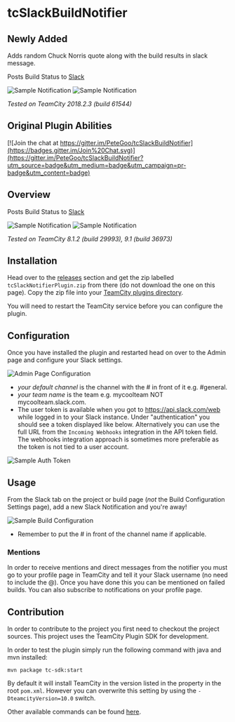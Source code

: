 tcSlackBuildNotifier
====================

## Newly Added 

Adds random Chuck Norris quote along with the build results in slack message.

Posts Build Status to [Slack](http://www.slack.com)

![Sample Notification](https://raw.githubusercontent.com/subbramanil/tcSlackBuildNotifier/master/docs/TeamCity%20Build%20Success.png)
![Sample Notification](https://raw.githubusercontent.com/subbramanil/tcSlackBuildNotifier/master/docs/TeamCity%20Build%20Failure.png)

_Tested on TeamCity 2018.2.3 (build 61544)_


## Original Plugin Abilities

[![Join the chat at https://gitter.im/PeteGoo/tcSlackBuildNotifier](https://badges.gitter.im/Join%20Chat.svg)](https://gitter.im/PeteGoo/tcSlackBuildNotifier?utm_source=badge&utm_medium=badge&utm_campaign=pr-badge&utm_content=badge)

## Overview

Posts Build Status to [Slack](http://www.slack.com)

![Sample Notification](https://raw.github.com/petegoo/tcSlackBuildNotifier/master/docs/build-status_pass.png)
![Sample Notification](https://raw.github.com/petegoo/tcSlackBuildNotifier/master/docs/build-status_fail.png)

_Tested on TeamCity 8.1.2 (build 29993), 9.1 (build 36973)_

## Installation
Head over to the [releases](https://github.com/PeteGoo/tcSlackBuildNotifier/releases) section and get the zip labelled `tcSlackNotifierPlugin.zip` from there (do not download the one on this page). Copy the zip file into your [TeamCity plugins directory](https://confluence.jetbrains.com/display/TCD9/Installing+Additional+Plugins).

You will need to restart the TeamCity service before you can configure the plugin.

## Configuration

Once you have installed the plugin and restarted head on over to the Admin page and configure your Slack settings.

![Admin Page Configuration](https://raw.github.com/petegoo/tcSlackBuildNotifier/master/docs/AdminPageBig.png)

- *your default channel* is the channel with the # in front of it e.g. #general.
- *your team name* is the team e.g. mycoolteam NOT mycoolteam.slack.com.
- The user token is available when you got to https://api.slack.com/web while logged in to your Slack instance. Under "authentication" you should see a token displayed like below. Alternatively you can use the full URL from the `Incoming Webhooks` integration in the API token field. The webhooks integration approach is sometimes more preferable as the token is not tied to a user account.

![Sample Auth Token](https://raw.github.com/petegoo/tcSlackBuildNotifier/master/docs/SlackToken.png)

## Usage

From the Slack tab on the project or build page (_not_ the Build Configuration Settings page), add a new Slack Notification and you're away!

![Sample Build Configuration](https://raw.github.com/petegoo/tcSlackBuildNotifier/master/docs/build-slack-config.png)

- Remember to put the # in front of the channel name if applicable.

### Mentions

In order to receive mentions and direct messages from the notifier you must go to your profile page in TeamCity and tell it your Slack username (no need to include the @). Once you have done this you can be mentioned on failed builds. You can also subscribe to notifications on your profile page.

## Contribution

In order to contribute to the project you first need to checkout the project sources. This project uses the TeamCity Plugin SDK for development.

In order to test the plugin simply run the following command with java and mvn installed:

    mvn package tc-sdk:start

By default it will install TeamCity in the version listed in the property in the root `pom.xml`. However you can overwrite this setting by using the `-DteamcityVersion=10.0` switch.

Other available commands can be found [here](https://github.com/JetBrains/teamcity-sdk-maven-plugin).
